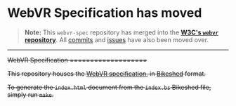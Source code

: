 # WebVR Specification has moved

> **Note:** This `webvr-spec` repository has merged into the __[W3C's `webvr` repository](https://github.com/w3c/webvr/)__. All [commits](https://github.com/w3c/webvr/commits/) and [issues](https://github.com/w3c/webvr/issues) have also been moved over.

<hr>

<s>
WebVR Specification
===================

This repository houses the [WebVR specification](https://mozvr.github.io/webvr-spec/), in [Bikeshed](https://github.com/tabatkins/bikeshed) format.

To generate the `index.html` document from the `index.bs` Bikeshed file, simply run `make`.
</s>
